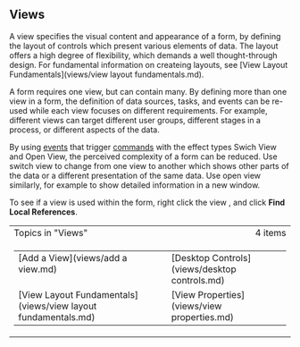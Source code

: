## Views

A view specifies the visual content and appearance of a form, by defining the layout of controls which present various elements of data. The layout offers a high degree of flexibility, which demands a well thought-through design. For fundamental information on createing layouts, see [View Layout Fundamentals](views/view layout fundamentals.md).

A form requires one view, but can contain many. By defining more than one view in a form, the definition of data sources, tasks, and events can be re-used while each view focuses on different requirements. For example, different views can target different user groups, different stages in a process, or different aspects of the data.

By using [events](events.md) that trigger [commands](commands.md) with the effect types Swich View and Open View, the perceived complexity of a form can be reduced. Use switch view to change from one view to another which shows other parts of the data or a different presentation of the same data. Use open view similarly, for example to show detailed information in a new window.

To see if a view is used within the form, right click the view , and click **Find Local References**.

<table cellpadding="0" cellspacing="0" width="100%" class="cdclvSuggestTable">

<tbody>

<tr>

<td width="100%" class="cdclvSuggestTitle">Topics in "Views"</td>

<td class="cdclvSuggestTitle"><nobr>4 items</nobr></td>

</tr>

<tr>

<td class="cdclvCategoryCont" colspan="2">

<table cellpadding="0" cellspacing="0" width="100%">

<tbody>

<tr>

<td valign="top" class="cdclvCategoryCol1">[Add a View](views/add a view.md)</td>

<td valign="top" class="cdclvCategoryCol2">[Desktop Controls](views/desktop controls.md)</td>

</tr>

<tr class="cdclvCategoryRowAlt">

<td valign="top" class="cdclvCategoryCol1">[View Layout Fundamentals](views/view layout fundamentals.md)</td>

<td valign="top" class="cdclvCategoryCol2">[View Properties](views/view properties.md)</td>

</tr>

</tbody>

</table>

</td>

</tr>

</tbody>

</table>